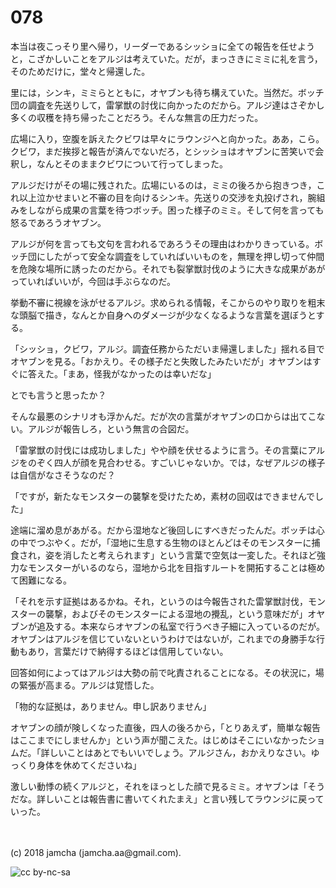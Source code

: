 # 078

本当は夜こっそり里へ帰り，リーダーであるシッショに全ての報告を任せようと，こざかしいことをアルジは考えていた。だが，まっさきにミミに礼を言う，そのためだけに，堂々と帰還した。  

里には，シンキ，ミミらとともに，オヤブンも待ち構えていた。当然だ。ボッチ団の調査を先送りして，雷掌獣の討伐に向かったのだから。アルジ達はさぞかし多くの収穫を持ち帰ったことだろう。そんな無言の圧力だった。  

広場に入り，空腹を訴えたクビワは早々にラウンジへと向かった。ああ，こら。クビワ，まだ挨拶と報告が済んでないだろ，とシッショはオヤブンに苦笑いで会釈し，なんとそのままクビワについて行ってしまった。  

アルジだけがその場に残された。広場にいるのは，ミミの後ろから抱きつき，これ以上泣かせまいと不審の目を向けるシンキ。先送りの交渉を丸投げされ，腕組みをしながら成果の言葉を待つボッチ。困った様子のミミ。そして何を言っても怒るであろうオヤブン。  

アルジが何を言っても文句を言われるであろうその理由はわかりきっている。ボッチ団にしたがって安全な調査をしていればいいものを，無理を押し切って仲間を危険な場所に誘ったのだから。それでも裂掌獣討伐のように大きな成果があがっていればいいが，今回は手ぶらなのだ。  

挙動不審に視線を泳がせるアルジ。求められる情報，そこからのやり取りを粗末な頭脳で描き，なんとか自身へのダメージが少なくなるような言葉を選ぼうとする。  

「シッショ，クビワ，アルジ。調査任務からただいま帰還しました」揺れる目でオヤブンを見る。「おかえり。その様子だと失敗したみたいだが」オヤブンはすぐに答えた。「まあ，怪我がなかったのは幸いだな」  

とでも言うと思ったか？  

そんな最悪のシナリオも浮かんだ。だが次の言葉がオヤブンの口からは出てこない。アルジが報告しろ，という無言の合図だ。  

「雷掌獣の討伐には成功しました」やや顔を伏せるように言う。その言葉にアルジをのぞく四人が顔を見合わせる。すごいじゃないか。では，なぜアルジの様子は自信がなさそうなのだ？  

「ですが，新たなモンスターの襲撃を受けたため，素材の回収はできませんでした」  

途端に溜め息があがる。だから湿地など後回しにすべきだったんだ。ボッチは心の中でつぶやく。だが，「湿地に生息する生物のほとんどはそのモンスターに捕食され，姿を消したと考えられます」という言葉で空気は一変した。それほど強力なモンスターがいるのなら，湿地から北を目指すルートを開拓することは極めて困難になる。  

「それを示す証拠はあるかね。それ，というのは今報告された雷掌獣討伐，モンスターの襲撃，およびそのモンスターによる湿地の攪乱，という意味だが」オヤブンが追及する。本来ならオヤブンの私室で行うべき子細に入っているのだが。オヤブンはアルジを信じていないというわけではないが，これまでの身勝手な行動もあり，言葉だけで納得するほどは信用していない。  

回答如何によってはアルジは大勢の前で叱責されることになる。その状況に，場の緊張が高まる。アルジは覚悟した。  

「物的な証拠は，ありません。申し訳ありません」  

オヤブンの顔が険しくなった直後，四人の後ろから，「とりあえず，簡単な報告はここまでにしませんか」という声が聞こえた。はじめはそこにいなかったショムだ。「詳しいことはあとでもいいでしょう。アルジさん，おかえりなさい。ゆっくり身体を休めてくださいね」  

激しい動悸の続くアルジと，それをほっとした顔で見るミミ。オヤブンは「そうだな。詳しいことは報告書に書いてくれたまえ」と言い残してラウンジに戻っていった。  

<br>  
<br>  
(c) 2018 jamcha (jamcha.aa@gmail.com).  

![cc by-nc-sa](https://i.creativecommons.org/l/by-nc-sa/4.0/88x31.png)
